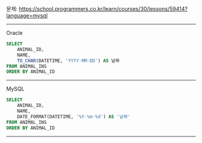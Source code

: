 문제: https://school.programmers.co.kr/learn/courses/30/lessons/59414?language=mysql

---

Oracle

```SQL
SELECT 
    ANIMAL_ID,
    NAME,
    TO_CHAR(DATETIME, 'YYYY-MM-DD') AS 날짜
FROM ANIMAL_INS
ORDER BY ANIMAL_ID
```

---

MySQL

```SQL
SELECT 
    ANIMAL_ID,
    NAME,
    DATE_FORMAT(DATETIME, '%Y-%m-%d') AS '날짜'
FROM ANIMAL_INS
ORDER BY ANIMAL_ID
```

---

